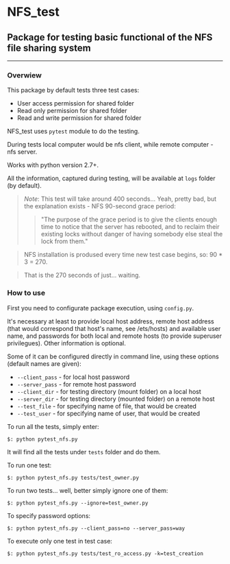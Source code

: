 # NFS_test #

## Package for testing basic functional of the NFS file sharing system ##
* * *
### Overwiew ###

This package by default tests three test cases:
- User access permission for shared folder
- Read only permission for shared folder
- Read and write permission for shared folder

NFS_test uses `pytest` module to do the testing.

During tests local computer would be nfs client,
while remote computer - nfs server.

Works with python version 2.7+.

All the information, captured during testing,
will be available at `logs` folder (by default).

> _Note_: This test will take around 400 seconds... Yeah, pretty bad, but the explanation exists - NFS 90-second grace period:
  >> "The purpose of the grace period is to give the clients enough time to notice that the server has rebooted, and to reclaim their existing locks without danger of having somebody else steal the lock from them."

> NFS installation is prodused every time new test case begins, so: 90 * 3 = 270.

> That is the 270 seconds of just... waiting.

### How to use ###

First you need to configurate package execution, using `config.py`.

It's necessary at least to provide local host address, remote host address
(that would correspond that host's name, see /ets/hosts) and available user name,
and passwords for both local and remote hosts (to provide superuser privilegues).
Other information is optional.

Some of it can be configured directly in command line, using these options
(default names are given):
- `--client_pass` - for local host password
- `--server_pass` - for remote host password
- `--client_dir` - for testing directory (mount folder) on a local host
- `--server_dir` - for testing directory (mounted folder) on a remote host
- `--test_file` - for specifying name of file, that would be created
- `--test_user` - for specifying name of user, that would be created

To run all the tests, simply enter:
```
$: python pytest_nfs.py
```
It will find all the tests under `tests` folder and do them.

To run one test:
```
$: python pytest_nfs.py tests/test_owner.py
```

To run two tests... well, better simply ignore one of them:
```
$: python pytest_nfs.py --ignore=test_owner.py
```

To specify password options:
```
$: python pytest_nfs.py --client_pass=no --server_pass=way
```

To execute only one test in test case:
```
$: python pytest_nfs.py tests/test_ro_access.py -k=test_creation
```
